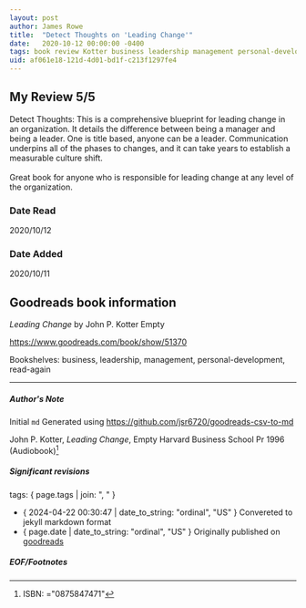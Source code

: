 ```yaml
---
layout: post
author: James Rowe
title:  "Detect Thoughts on 'Leading Change'"
date:   2020-10-12 00:00:00 -0400
tags: book review Kotter business leadership management personal-development read-again
uid: af061e18-121d-4d01-bd1f-c213f1297fe4
---
```


<!-- highly dependent on how you personally use jekyll templates, and how you want this to show up -->

## My Review 5/5

Detect Thoughts: This is a comprehensive blueprint for leading change in an organization. It details the difference between being a manager and being a leader. One is title based, anyone can be a leader. Communication underpins all of the phases to changes, and it can take years to establish a measurable culture shift.<br/><br/>Great book for anyone who is responsible for leading change at any level of the organization.

### Date Read
2020/10/12

### Date Added
2020/10/11

## Goodreads book information

*Leading Change* by John P. Kotter
Empty

https://www.goodreads.com/book/show/51370

Bookshelves: business, leadership, management, personal-development, read-again

---

##### Author's Note

Initial `md` Generated using https://github.com/jsr6720/goodreads-csv-to-md

John P. Kotter, *Leading Change*, Empty Harvard Business School Pr 1996 (Audiobook)[^1]

##### Significant revisions

tags: { page.tags | join: ", " } <!-- todo move this somewhere -->

- { 2024-04-22 00:30:47 | date_to_string: "ordinal", "US" } Convereted to jekyll markdown format 
- { page.date | date_to_string: "ordinal", "US" } Originally published on [goodreads](https://www.goodreads.com)

##### EOF/Footnotes

[^1]: ISBN: ="0875847471"